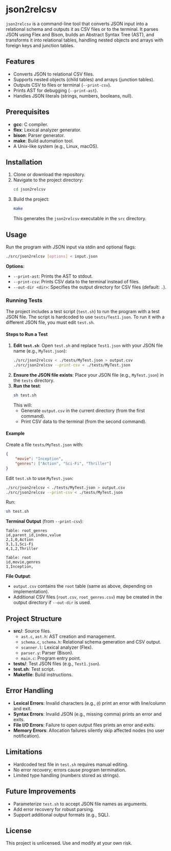 # json2relcsv

`json2relcsv` is a command-line tool that converts JSON input into a relational schema and outputs it as CSV files or to the terminal. It parses JSON using Flex and Bison, builds an Abstract Syntax Tree (AST), and transforms it into relational tables, handling nested objects and arrays with foreign keys and junction tables.

## Features
- Converts JSON to relational CSV files.
- Supports nested objects (child tables) and arrays (junction tables).
- Outputs CSV to files or terminal (`--print-csv`).
- Prints AST for debugging (`--print-ast`).
- Handles JSON literals (strings, numbers, booleans, null).

## Prerequisites
- **gcc**: C compiler.
- **flex**: Lexical analyzer generator.
- **bison**: Parser generator.
- **make**: Build automation tool.
- A Unix-like system (e.g., Linux, macOS).

## Installation
1. Clone or download the repository.
2. Navigate to the project directory:
   ```bash
   cd json2relcsv
   ```
3. Build the project:
   ```bash
   make
   ```
   This generates the `json2relcsv` executable in the `src` directory.

## Usage
Run the program with JSON input via stdin and optional flags:
```bash
./src/json2relcsv [options] < input.json
```
**Options**:
- `--print-ast`: Prints the AST to stdout.
- `--print-csv`: Prints CSV data to the terminal instead of files.
- `--out-dir <dir>`: Specifies the output directory for CSV files (default: `.`).

### Running Tests
The project includes a test script (`test.sh`) to run the program with a test JSON file. The script is hardcoded to use `tests/Test1.json`. To run it with a different JSON file, you must edit `test.sh`.

#### Steps to Run a Test
1. **Edit `test.sh`**:
   Open `test.sh` and replace `Test1.json` with your JSON file name (e.g., `MyTest.json`):
   ```bash
   ./src/json2relcsv < ./tests/MyTest.json > output.csv
   ./src/json2relcsv --print-csv < ./tests/MyTest.json
   ```
2. **Ensure the JSON file exists**:
   Place your JSON file (e.g., `MyTest.json`) in the `tests` directory.
3. **Run the test**:
   ```bash
   sh test.sh
   ```
   This will:
   - Generate `output.csv` in the current directory (from the first command).
   - Print CSV data to the terminal (from the second command).

#### Example
Create a file `tests/MyTest.json` with:
```json
{
    "movie": "Inception",
    "genres": ["Action", "Sci-Fi", "Thriller"]
}
```
Edit `test.sh` to use `MyTest.json`:
```bash
./src/json2relcsv < ./tests/MyTest.json > output.csv
./src/json2relcsv --print-csv < ./tests/MyTest.json
```
Run:
```bash
sh test.sh
```
**Terminal Output** (from `--print-csv`):
```
Table: root_genres
id,parent_id,index,value
2,1,0,Action
3,1,1,Sci-Fi
4,1,2,Thriller

Table: root
id,movie,genres
1,Inception,
```
**File Output**:
- `output.csv` contains the `root` table (same as above, depending on implementation).
- Additional CSV files (`root.csv`, `root_genres.csv`) may be created in the output directory if `--out-dir` is used.

## Project Structure
- **src/**: Source files.
  - `ast.c`, `ast.h`: AST creation and management.
  - `schema.c`, `schema.h`: Relational schema generation and CSV output.
  - `scanner.l`: Lexical analyzer (Flex).
  - `parser.y`: Parser (Bison).
  - `main.c`: Program entry point.
- **tests/**: Test JSON files (e.g., `Test1.json`).
- **test.sh**: Test script.
- **Makefile**: Build instructions.

## Error Handling
- **Lexical Errors**: Invalid characters (e.g., `@`) print an error with line/column and exit.
- **Syntax Errors**: Invalid JSON (e.g., missing comma) prints an error and exits.
- **File I/O Errors**: Failure to open output files prints an error and exits.
- **Memory Errors**: Allocation failures silently skip affected nodes (no user notification).

## Limitations
- Hardcoded test file in `test.sh` requires manual editing.
- No error recovery; errors cause program termination.
- Limited type handling (numbers stored as strings).

## Future Improvements
- Parameterize `test.sh` to accept JSON file names as arguments.
- Add error recovery for robust parsing.
- Support additional output formats (e.g., SQL).

## License
This project is unlicensed. Use and modify at your own risk.